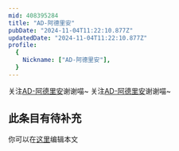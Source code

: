 ```yaml
---
mid: 408395284
title: "AD-阿德里安"
pubDate: "2024-11-04T11:22:10.877Z"
updatedDate: "2024-11-04T11:22:10.877Z"
profile:
  {
    Nickname: ["AD-阿德里安"],
  }
---
```


关注[AD-阿德里安](https://space.bilibili.com/408395284)谢谢喵~ 关注[AD-阿德里安](https://space.bilibili.com/408395284)谢谢喵~

## 此条目有待补充
你可以在[这里](https://github.com/Yuhanawa/VTuber.ICU-Content/edit/master/v/AD-阿德里安/index.md)编辑本文
